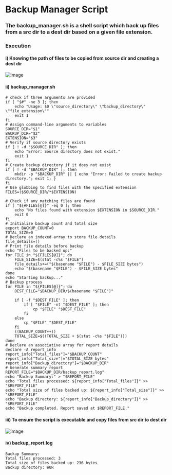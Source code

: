 # Backup Manager Script
### The backup_manager.sh  is a shell script which back up files from a src dir to a dest dir based on a given file extension. 

### Execution

#### i) Knowing the path of files to be copied from source dir and creating a dest dir
![image](https://github.com/user-attachments/assets/5ea352c0-90a5-42a4-840f-7324e2efe6bf)

#### ii) backup_manager.sh
``` text
# check if three arguments are provided
if [ "$#" -ne 3 ]; then
    echo "Usage: $0 \"source_directory\" \"backup_directory\" \"file_extension\""
    exit 1
fi
# Assign command-line arguments to variables
SOURCE_DIR="$1"
BACKUP_DIR="$2"
EXTENSION="$3"
# Verify if source directory exists
if [ ! -d "$SOURCE_DIR" ]; then
    echo "Error: Source directory does not exist."
    exit 1
fi
# Create backup directory if it does not exist
if [ ! -d "$BACKUP_DIR" ]; then
    mkdir -p "$BACKUP_DIR" || { echo "Error: Failed to create backup directory."; exit 1; }
fi
# Use globbing to find files with the specified extension
FILES=($SOURCE_DIR/*$EXTENSION)

# Check if any matching files are found
if [ "${#FILES[@]}" -eq 0 ]; then
    echo "No files found with extension $EXTENSION in $SOURCE_DIR."
    exit 0
fi
# Initialize backup count and total size
export BACKUP_COUNT=0
TOTAL_SIZE=0
# Declare an indexed array to store file details
file_details=()
# Print file details before backup
echo "Files to be backed up:"
for FILE in "${FILES[@]}"; do
    FILE_SIZE=$(stat -c%s "$FILE")
    file_details+=("$(basename "$FILE") - $FILE_SIZE bytes")
    echo "$(basename "$FILE") - $FILE_SIZE bytes"
done
echo "Starting backup..."
# Backup process
for FILE in "${FILES[@]}"; do
    DEST_FILE="$BACKUP_DIR/$(basename "$FILE")"

    if [ -f "$DEST_FILE" ]; then
        if [ "$FILE" -nt "$DEST_FILE" ]; then
            cp "$FILE" "$DEST_FILE"
        fi
    else
        cp "$FILE" "$DEST_FILE"
    fi
    ((BACKUP_COUNT++))
    TOTAL_SIZE=$((TOTAL_SIZE + $(stat -c%s "$FILE")))
done
# Declare an associative array for report details
declare -A report_info
report_info["Total_files"]="$BACKUP_COUNT"
report_info["Total_size"]="$TOTAL_SIZE bytes"
report_info["Backup_directory"]="$BACKUP_DIR"
# Generate summary report
REPORT_FILE="$BACKUP_DIR/backup_report.log"
echo "Backup Summary:" > "$REPORT_FILE"
echo "Total files processed: ${report_info["Total_files"]}" >> "$REPORT_FILE"
echo "Total size of files backed up: ${report_info["Total_size"]}" >> "$REPORT_FILE"
echo "Backup directory: ${report_info["Backup_directory"]}" >> "$REPORT_FILE"
echo "Backup completed. Report saved at $REPORT_FILE."
```

#### iii) To ensure the script is executable and copy files from src dir to dest dir
![image](https://github.com/user-attachments/assets/c5a0b26d-d4f1-433f-b0bb-b0afad312243)

#### iv) backup_report.log
``` text
Backup Summary:
Total files processed: 3
Total size of files backed up: 236 bytes
Backup directory: eUR
```
